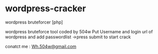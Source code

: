 # wordpress-cracker
wordpress bruteforcer [php]


wordpress bruteforce tool coded by 504w 
Put Username and login url of wordpress and add passwordlist ->press submit to start crack

conatct me :
Wh.504w@gmail.com
